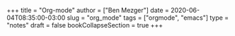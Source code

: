 +++
title = "Org-mode"
author = ["Ben Mezger"]
date = 2020-06-04T08:35:00-03:00
slug = "org_mode"
tags = ["orgmode", "emacs"]
type = "notes"
draft = false
bookCollapseSection = true
+++
